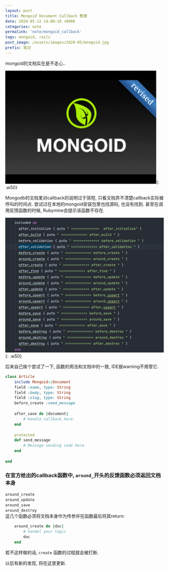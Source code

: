 ```yaml
---
layout: post
title: Mongoid Document Callback 整理
date: 2020-05-12 14:00:18 +0900
categories: note
permalink: 'note/mongoid_callback'
tags: mongoid, rails
post_image: /assets/images/2020-05/mongoid.jpg
prefix: 笔记
---
```

mongoid的文档实在是不走心..

![mongoid](/assets/images/2020-05/mongoid.jpg){: .w50}

Mongodb的文档里对callback的说明过于简短, 只看文档弄不清楚callback实际被呼叫的时间点.
 尝试过在本地的mongoid安装包里也找源码, 也没有找到. 甚至在调用反馈函数的时候, Rubymine会提示该函数不存在.

![callback_sample](/assets/images/2020-05/mongoid_callback_sample.png){: .w50}

后来自己挨个尝试了一下, 函数的用法和文档中的一致, IDE报warning不用管它.
```ruby
class Article
    include Mongoid::Document
    field :name, type: String
    field :body, type: String
    field :slug, type: String
    before_create :send_message

    after_save do |document|
        # Handle callback here.
    end

    protected
    def send_message
        # Message sending code here.
    end

end
```

### 在官方给出的callback函数中, `around_`开头的反馈函数必须返回文档本身
`around_create`   
`around_update`  
`around_save`  
`around_destroy`  
这几个函数必须将文档本身作为传参并在函数最后将其return:
```ruby
    around_create do |doc|
        # handel your logic
        doc
    end
```
若不这样做的话, `create` 函数的过程就会被打断. 

以后有新的发现, 将在这里更新.


